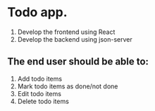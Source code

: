 # Todo app.

1.	Develop the frontend using React
2.	Develop the backend using json-server

## The end user should be able to:

1.	Add todo items
2.	Mark todo items as done/not done
3.	Edit todo items
4.	Delete todo items

